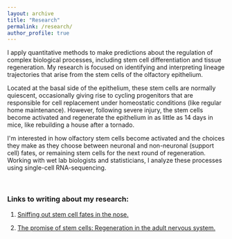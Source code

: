 ```yaml
---
layout: archive
title: "Research"
permalink: /research/
author_profile: true
---
```


I apply quantitative methods to make predictions about the regulation of complex biological processes, including stem cell differentiation and tissue regeneration. My research is focused on identifying and interpreting lineage trajectories that arise from the stem cells of the olfactory epithelium. 

Located at the basal side of the epithelium, these stem cells are normally quiescent, occasionally giving rise to cycling progenitors that are responsible for cell replacement under homeostatic conditions (like regular home maintenance). However, following severe injury, the stem cells become activated and regenerate the epithelium in as little as 14 days in mice, like rebuilding a house after a tornado.

I'm interested in how olfactory stem cells become activated and the choices they make as they choose between neuronal and non-neuronal (support cell) fates, or remaining stem cells for the next round of regeneration. Working with wet lab biologists and statisticians, I analyze these processes using single-cell RNA-sequencing. 


<br>

### Links to writing about my research:
1. [Sniffing out stem cell fates in the nose.](https://web.archive.org/web/20180825201008/https://news.berkeley.edu/2017/05/11/sniffing-out-stem-cell-fates-in-the-nose/)

2. [The promise of stem cells: Regeneration in the adult nervous system.](https://web.archive.org/web/20180313133147/http://neuroscience.berkeley.edu:80/promise-stem-cells-regeneration-adult-nervous-system/)